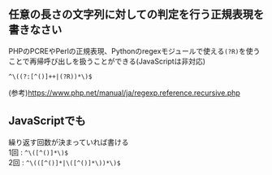 ## 任意の長さの文字列に対しての判定を行う正規表現を書きなさい

PHPのPCREやPerlの正規表現、Pythonのregexモジュールで使える`(?R)`を使うことで再帰呼び出しを扱うことができる(JavaScriptは非対応)

```
^\((?:[^()]++|(?R))*\)$
```

(参考)https://www.php.net/manual/ja/regexp.reference.recursive.php

## JavaScriptでも

繰り返す回数が決まっていれば書ける  
1回 : `^\([^()]*\)$`  
2回 : `^\(([^()]*|\([^()]*\))*\)$`
